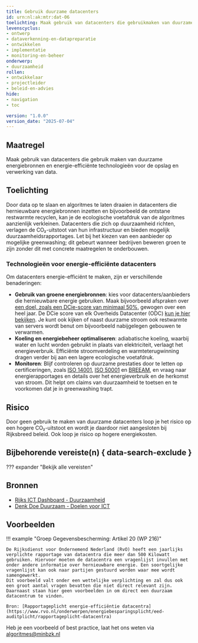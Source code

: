 ```yaml
---
title: Gebruik duurzame datacenters
id: urn:nl:ak:mtr:dat-06
toelichting: Maak gebruik van datacenters die gebruikmaken van duurzame energiebronnen en energie-efficiënte technologieën voor de opslag en verwerking van data.
levenscyclus:
- ontwerp
- dataverkenning-en-datapreparatie
- ontwikkelen
- implementatie
- monitoring-en-beheer
onderwerp:
- duurzaamheid
rollen:
- ontwikkelaar
- projectleider
- beleid-en-advies
hide:
- navigation
- toc

version: "1.0.0"
version_date: "2025-07-04"
---
```


<!-- Let op! onderstaande regel met 'tags' niet weghalen! Deze maakt automatisch de knopjes op basis van de metadata  -->
<!-- tags -->

## Maatregel
Maak gebruik van datacenters die gebruik maken van duurzame energiebronnen en energie-efficiënte technologieën voor de opslag en verwerking van data.

## Toelichting
Door data op te slaan en algoritmes te laten draaien in datacenters die hernieuwbare energiebronnen inzetten en bijvoorbeeld de ontstane restwarmte recyclen, kan je de ecologische voetafdruk van de algoritmes aanzienlijk verkleinen.
Datacenters die zich op duurzaamheid richten, verlagen de CO₂-uitstoot van hun infrastructuur en bieden mogelijk duurzaamheidsrapportages. Let bij het kiezen van een aanbieder op mogelijke greenwashing; dit gebeurt wanneer bedrijven beweren groen te zijn zonder dit met concrete maatregelen te onderbouwen.

### Technologieën voor energie-efficiënte datacenters
Om datacenters energie-efficiënt te maken, zijn er verschillende benaderingen:

- **Gebruik van groene energiebronnen**: kies voor datacenters/aanbieders die hernieuwbare energie gebruiken. Maak bijvoorbeeld afspraken over [een doel, zoals een DCie-score van minimaal 50%](https://www.denkdoeduurzaam.nl/themas/ict/doelen), gewogen over een heel jaar. De DCie score van elk Overheids Datacenter (ODC) [kun je hier bekijken](https://rijksictdashboard.nl/duurzaamheid).
Je kunt ook kijken of naast duurzame stroom ook restwarmte van servers wordt benut om bijvoorbeeld nabijgelegen gebouwen te verwarmen.
- **Koeling en energiebeheer optimaliseren**: adiabatische koeling, waarbij water en lucht worden gebruikt in plaats van elektriciteit, verlaagt het energieverbruik. Efficiënte stroomverdeling en warmteterugwinning dragen verder bij aan een lagere ecologische voetafdruk.
- **Monitoren**: Blijf controleren op duurzame prestaties door te letten op certificeringen, zoals [ISO 14001](https://www.nen.nl/milieu/milieumanagement), [ISO 50001](https://www.nen.nl/energie/energiemanagement) en [BREEAM](https://www.breeam.nl/certificeren-in-5-stappen), en vraag naar energierapportages en details over het energieverbruik en de herkomst van stroom. Dit helpt om claims van duurzaamheid te toetsen en te voorkomen dat je in greenwashing trapt.

## Risico
Door geen gebruik te maken van duurzame datacenters loop je het risico op een hogere CO₂-uitstoot en wordt je daardoor niet aangesloten bij Rijksbreed beleid. Ook loop je risico op hogere energiekosten.

## Bijbehorende vereiste(n) { data-search-exclude }
??? expander "Bekijk alle vereisten"
    <!-- list_vereisten_on_maatregelen_page -->

## Bronnen
- [Rijks ICT Dashboard - Duurzaamheid](https://www.rijksictdashboard.nl/duurzaamheid)
- [Denk Doe Duurzaam - Doelen voor ICT](https://www.denkdoeduurzaam.nl/themas/ict/doelen)

## Voorbeelden
!!! example "Groep Gegevensbescherming: Artikel 20 (WP 216)"

    De Rijksdienst voor Ondernemend Nederland (RvO) heeft een jaarlijks verplichte rapportage van datacentra die meer dan 500 Kilowatt gebruiken. Hiervoor moeten de datacentra een vragenlijst invullen met onder andere informatie over hernieuwbare energie. Een soortgelijke vragenlijst kan ook naar partijen gestuurd worden waar mee wordt samengewerkt.
    Dit voorbeeld valt onder een wettelijke verplichting en zal dus ook een groot aantal vragen bevatten die niet direct relevant zijn. Daarnaast staan hier geen voorbeelden in om direct een duurzaam datacentrum te vinden.

    Bron: [Rapportageplicht energie-efficiëntie datacentra](https://www.rvo.nl/onderwerpen/energiebesparingsplicht/eed-auditplicht/rapportageplicht-datacentra)

Heb je een voorbeeld of best practice, laat het ons weten via [algoritmes@minbzk.nl](mailto:algoritmes@minbzk.nl)
